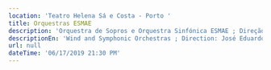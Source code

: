 ```yaml
---
location: 'Teatro Helena Sá e Costa - Porto '
title: Orquestras ESMAE
description: 'Orquestra de Sopros e Orquestra Sinfónica ESMAE ; Direção: José Eduardo Gomes '
descriptionEn: 'Wind and Symphonic Orchestras ; Direction: José Eduardo Gomes '
url: null
dateTime: '06/17/2019 21:30 PM'
---
```


